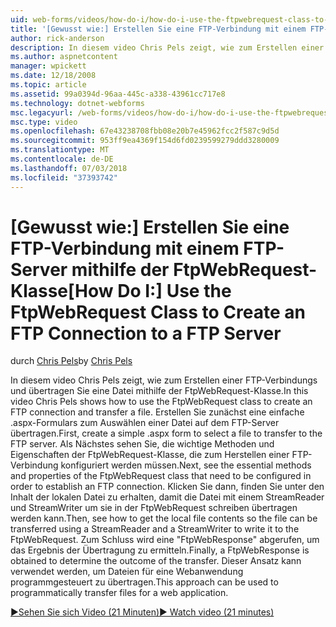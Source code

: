 ```yaml
---
uid: web-forms/videos/how-do-i/how-do-i-use-the-ftpwebrequest-class-to-create-an-ftp-connection-to-a-ftp-server
title: '[Gewusst wie:] Erstellen Sie eine FTP-Verbindung mit einem FTP-Server mithilfe der FtpWebRequest-Klasse | Microsoft-Dokumentation'
author: rick-anderson
description: In diesem video Chris Pels zeigt, wie zum Erstellen einer FTP-Verbindungs und übertragen Sie eine Datei mithilfe der FtpWebRequest-Klasse. Erstellen Sie zunächst ein einfaches ASPX-Formular zum wählen...
ms.author: aspnetcontent
manager: wpickett
ms.date: 12/18/2008
ms.topic: article
ms.assetid: 99a0394d-96aa-445c-a338-43961cc717e8
ms.technology: dotnet-webforms
msc.legacyurl: /web-forms/videos/how-do-i/how-do-i-use-the-ftpwebrequest-class-to-create-an-ftp-connection-to-a-ftp-server
msc.type: video
ms.openlocfilehash: 67e43238708fbb08e20b7e45962fcc2f587c9d5d
ms.sourcegitcommit: 953ff9ea4369f154d6fd0239599279ddd3280009
ms.translationtype: MT
ms.contentlocale: de-DE
ms.lasthandoff: 07/03/2018
ms.locfileid: "37393742"
---
```

<a name="how-do-i-use-the-ftpwebrequest-class-to-create-an-ftp-connection-to-a-ftp-server"></a><span data-ttu-id="40a17-104">[Gewusst wie:] Erstellen Sie eine FTP-Verbindung mit einem FTP-Server mithilfe der FtpWebRequest-Klasse</span><span class="sxs-lookup"><span data-stu-id="40a17-104">[How Do I:] Use the FtpWebRequest Class to Create an FTP Connection to a FTP Server</span></span>
====================
<span data-ttu-id="40a17-105">durch [Chris Pels](https://twitter.com/chrispels)</span><span class="sxs-lookup"><span data-stu-id="40a17-105">by [Chris Pels](https://twitter.com/chrispels)</span></span>

<span data-ttu-id="40a17-106">In diesem video Chris Pels zeigt, wie zum Erstellen einer FTP-Verbindungs und übertragen Sie eine Datei mithilfe der FtpWebRequest-Klasse.</span><span class="sxs-lookup"><span data-stu-id="40a17-106">In this video Chris Pels shows how to use the FtpWebRequest class to create an FTP connection and transfer a file.</span></span> <span data-ttu-id="40a17-107">Erstellen Sie zunächst eine einfache .aspx-Formulars zum Auswählen einer Datei auf dem FTP-Server übertragen.</span><span class="sxs-lookup"><span data-stu-id="40a17-107">First, create a simple .aspx form to select a file to transfer to the FTP server.</span></span> <span data-ttu-id="40a17-108">Als Nächstes sehen Sie, die wichtige Methoden und Eigenschaften der FtpWebRequest-Klasse, die zum Herstellen einer FTP-Verbindung konfiguriert werden müssen.</span><span class="sxs-lookup"><span data-stu-id="40a17-108">Next, see the essential methods and properties of the FtpWebRequest class that need to be configured in order to establish an FTP connection.</span></span> <span data-ttu-id="40a17-109">Klicken Sie dann, finden Sie unter den Inhalt der lokalen Datei zu erhalten, damit die Datei mit einem StreamReader und StreamWriter um sie in der FtpWebRequest schreiben übertragen werden kann.</span><span class="sxs-lookup"><span data-stu-id="40a17-109">Then, see how to get the local file contents so the file can be transferred using a StreamReader and a StreamWriter to write it to the FtpWebRequest.</span></span> <span data-ttu-id="40a17-110">Zum Schluss wird eine "FtpWebResponse" abgerufen, um das Ergebnis der Übertragung zu ermitteln.</span><span class="sxs-lookup"><span data-stu-id="40a17-110">Finally, a FtpWebResponse is obtained to determine the outcome of the transfer.</span></span> <span data-ttu-id="40a17-111">Dieser Ansatz kann verwendet werden, um Dateien für eine Webanwendung programmgesteuert zu übertragen.</span><span class="sxs-lookup"><span data-stu-id="40a17-111">This approach can be used to programmatically transfer files for a web application.</span></span>

[<span data-ttu-id="40a17-112">&#9654;Sehen Sie sich Video (21 Minuten)</span><span class="sxs-lookup"><span data-stu-id="40a17-112">&#9654; Watch video (21 minutes)</span></span>](https://channel9.msdn.com/Blogs/ASP-NET-Site-Videos/how-do-i-use-the-ftpwebrequest-class-to-create-an-ftp-connection-to-a-ftp-server)
